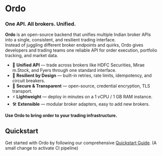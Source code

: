 # Ordo
### One API. All brokers. Unified.

**Ordo** is an open-source backend that unifies multiple Indian broker APIs into a single, consistent, and resilient trading interface.  
Instead of juggling different broker endpoints and quirks, Ordo gives developers and trading teams one reliable API for order execution, portfolio tracking, and market data.

- 🔗 **Unified API** — trade across brokers like HDFC Securities, Mirae m.Stock, and Fyers through one standard interface.  
- 🔄 **Resilient by Design** — built-in retries, rate limits, idempotency, and circuit breakers.  
- 🔐 **Secure & Transparent** — open-source, credential encryption, TLS transport.  
- ⚡ **Lightweight** — deploy in minutes on a 1 vCPU / 1 GB RAM instance.  
- 🛠️ **Extensible** — modular broker adapters, easy to add new brokers.  

**Use Ordo to bring order to your trading infrastructure.**

## Quickstart

Get started with Ordo by following our comprehensive [Quickstart Guide](docs/quickstart.md).
(A small change to activate CI pipeline)
